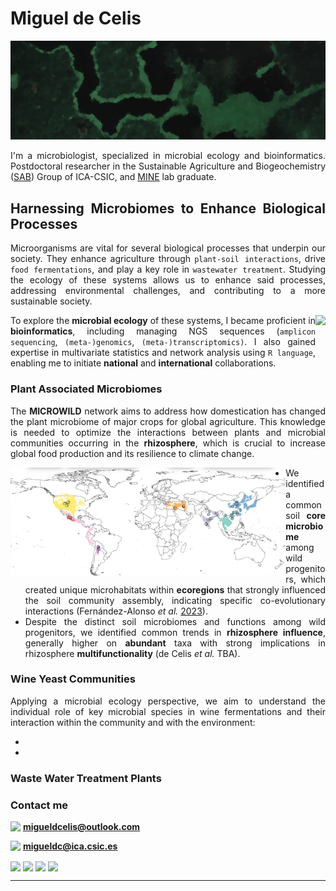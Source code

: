 <h1 align="left">Miguel de Celis</h1>

![MasterHead](https://github.com/Migueldc1/Migueldc1/blob/main/Figures/biofilm.png)

<div align="justify">
 
 I'm a microbiologist, specialized in microbial ecology and bioinformatics. Postdoctoral researcher in the Sustainable Agriculture and Biogeochemistry ([SAB](https://www.ica.csic.es/index.php/en/departments/soil-plant-and-environmental-quality-department/sustainable-agriculture-and-biogeochemistry-sab)) Group of ICA-CSIC, and [MINE](http://minelab.bioucm.es/) lab graduate.

</div> 
   
<h2 align="justify">Harnessing Microbiomes to Enhance Biological Processes</h2>

<div align="justify">

Microorganisms are vital for several biological processes that underpin our society. They enhance agriculture through `plant-soil interactions`, drive `food fermentations`, and play a key role in `wastewater treatment`. Studying the ecology of these systems allows us to enhance said processes, addressing environmental challenges, and contributing to a more sustainable society.

<img align="right" height=70 src="https://upload.wikimedia.org/wikipedia/commons/thumb/1/1b/R_logo.svg/724px-R_logo.svg.png">

To explore the **microbial ecology** of these systems, I became proficient in **bioinformatics**, including managing NGS sequences (`amplicon sequencing`, `(meta-)genomics`, `(meta-)transcriptomics)`. I also gained expertise in multivariate statistics and network analysis using `R language`, enabling me to initiate **national** and **international** collaborations.

</div> 
 
<h3 align="left">Plant Associated Microbiomes</h3>

<div align="justify">
 
The **MICROWILD** network aims to address how domestication has changed the plant microbiome of major crops for global agriculture. This knowledge is needed to optimize the interactions between plants and microbial communities occurring in the **rhizosphere**, which is crucial to increase global food production and its resilience to climate change. 

<img align="left" height=175 src="https://github.com/Migueldc1/Migueldc1/blob/main/Figures/Figure1_Geographical_origin_CWP.jpg">

-  We identified a common soil **core microbiome** among wild progenitors, which created unique microhabitats within **ecoregions** that strongly influenced the soil community assembly, indicating specific co-evolutionary interactions (Fernández-Alonso _et al._ [2023](https://www.researchsquare.com/article/rs-3547051/v1)).
-  Despite the distinct soil microbiomes and functions among wild progenitors, we identified common trends in **rhizosphere influence**, generally higher on **abundant** taxa with strong implications in rhizosphere **multifunctionality** (de Celis _et al._ TBA).


</div> 

 <h3 align="justify">Wine Yeast Communities</h3>
<div align="justify">
 
Applying a microbial ecology perspective, we aim to understand the individual role of key microbial species in wine fermentations and their interaction within the community and with the environment:

-
-

  </div> 
 
 <h3 align="justify">Waste Water Treatment Plants</h3>


  
<h3 align="justify">Contact me </h3>

<div align="">

<img align="top" height="25" src="https://upload.wikimedia.org/wikipedia/commons/thumb/f/f7/Microsoft_Outlook_2013-2019_logo.svg/811px-Microsoft_Outlook_2013-2019_logo.svg.png"> **migueldcelis@outlook.com**

<img align="top" height="20" src="https://static-00.iconduck.com/assets.00/mail-icon-1024x838-je2wrbe7.png"> **migueldc@ica.csic.es**

<a href="https://scholar.google.com/citations?user=voPqq-wAAAAJ&hl" target="blank"><img align="center" src="https://upload.wikimedia.org/wikipedia/commons/thumb/c/c7/Google_Scholar_logo.svg/768px-Google_Scholar_logo.svg.png" height="40"/></a>
<a href="https://www.researchgate.net/profile/Miguel-De-Celis" target="blank"><img align="center" src="https://help.researchgate.net/hc/article_attachments/17825143633297" height="60"/></a>
<a href="https://orcid.org/0000-0002-3653-3031" target="blank"><img align="center" src="https://upload.wikimedia.org/wikipedia/commons/thumb/0/06/ORCID_iD.svg/1024px-ORCID_iD.svg.png" height="40"/></a>
<a href="http://minelab.bioucm.es/" target="blank"><img align="center" src="http://minelab.bioucm.es/plantillas/templates/mine/images/logo.png" height="50" /></a>


</div>  

---


